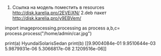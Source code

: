 1. Ccылка на модель поместить в resources http://disk.karelia.pro/2EVEiXN/
2.deb пакет http://disk.karelia.pro/y9EBVem/

import imageprocessing.processing as process
a,b,c= process.process("/home/admin/car.jpg")

print(a)
HyundaiSolarisSedan
print(b)
[[9.9004084e-01 9.9510644e-03 5.9879931e-06 5.3066817e-08 2.1209516e-06]]

